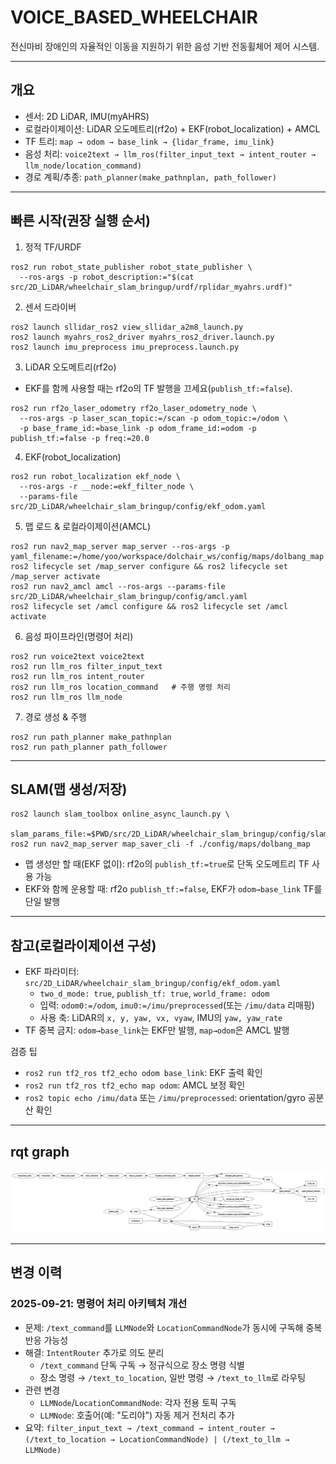 # VOICE_BASED_WHEELCHAIR

전신마비 장애인의 자율적인 이동을 지원하기 위한 음성 기반 전동휠체어 제어 시스템.

---

## 개요

- 센서: 2D LiDAR, IMU(myAHRS)
- 로컬라이제이션: LiDAR 오도메트리(rf2o) + EKF(robot_localization) + AMCL
- TF 트리: `map → odom → base_link → {lidar_frame, imu_link}`
- 음성 처리: `voice2text → llm_ros(filter_input_text → intent_router → llm_node/location_command)`
- 경로 계획/추종: `path_planner(make_pathnplan, path_follower)`

---

## 빠른 시작(권장 실행 순서)

1) 정적 TF/URDF

```
ros2 run robot_state_publisher robot_state_publisher \
  --ros-args -p robot_description:="$(cat src/2D_LiDAR/wheelchair_slam_bringup/urdf/rplidar_myahrs.urdf)"
```

2) 센서 드라이버

```
ros2 launch sllidar_ros2 view_sllidar_a2m8_launch.py
ros2 launch myahrs_ros2_driver myahrs_ros2_driver.launch.py
ros2 launch imu_preprocess imu_preprocess.launch.py
```

3) LiDAR 오도메트리(rf2o)

- EKF를 함께 사용할 때는 rf2o의 TF 발행을 끄세요(`publish_tf:=false`).

```
ros2 run rf2o_laser_odometry rf2o_laser_odometry_node \
  --ros-args -p laser_scan_topic:=/scan -p odom_topic:=/odom \
  -p base_frame_id:=base_link -p odom_frame_id:=odom -p publish_tf:=false -p freq:=20.0
```

4) EKF(robot_localization)

```
ros2 run robot_localization ekf_node \
  --ros-args -r __node:=ekf_filter_node \
  --params-file src/2D_LiDAR/wheelchair_slam_bringup/config/ekf_odom.yaml
```

5) 맵 로드 & 로컬라이제이션(AMCL)

```
ros2 run nav2_map_server map_server --ros-args -p yaml_filename:=/home/yoo/workspace/dolchair_ws/config/maps/dolbang_map.yaml
ros2 lifecycle set /map_server configure && ros2 lifecycle set /map_server activate
ros2 run nav2_amcl amcl --ros-args --params-file src/2D_LiDAR/wheelchair_slam_bringup/config/amcl.yaml
ros2 lifecycle set /amcl configure && ros2 lifecycle set /amcl activate
```

6) 음성 파이프라인(명령어 처리)

```
ros2 run voice2text voice2text
ros2 run llm_ros filter_input_text
ros2 run llm_ros intent_router
ros2 run llm_ros location_command   # 주행 명령 처리
ros2 run llm_ros llm_node
```

7) 경로 생성 & 주행

```
ros2 run path_planner make_pathnplan
ros2 run path_planner path_follower
```

---

## SLAM(맵 생성/저장)

```
ros2 launch slam_toolbox online_async_launch.py \
  slam_params_file:=$PWD/src/2D_LiDAR/wheelchair_slam_bringup/config/slam.yaml
ros2 run nav2_map_server map_saver_cli -f ./config/maps/dolbang_map
```

- 맵 생성만 할 때(EKF 없이): rf2o의 `publish_tf:=true`로 단독 오도메트리 TF 사용 가능
- EKF와 함께 운용할 때: rf2o `publish_tf:=false`, EKF가 `odom→base_link` TF를 단일 발행

---

## 참고(로컬라이제이션 구성)

- EKF 파라미터: `src/2D_LiDAR/wheelchair_slam_bringup/config/ekf_odom.yaml`
  - `two_d_mode: true`, `publish_tf: true`, `world_frame: odom`
  - 입력: `odom0:=/odom`, `imu0:=/imu/preprocessed`(또는 `/imu/data` 리매핑)
  - 사용 축: LiDAR의 `x, y, yaw, vx, vyaw`, IMU의 `yaw, yaw_rate`
- TF 중복 금지: `odom→base_link`는 EKF만 발행, `map→odom`은 AMCL 발행

검증 팁
- `ros2 run tf2_ros tf2_echo odom base_link`: EKF 출력 확인
- `ros2 run tf2_ros tf2_echo map odom`: AMCL 보정 확인
- `ros2 topic echo /imu/data` 또는 `/imu/preprocessed`: orientation/gyro 공분산 확인

---

## rqt graph

![rqt_graph](image-1.png)

---

## 변경 이력

### 2025-09-21: 명령어 처리 아키텍처 개선

- 문제: `/text_command`를 `LLMNode`와 `LocationCommandNode`가 동시에 구독해 중복 반응 가능성
- 해결: `IntentRouter` 추가로 의도 분리
  - `/text_command` 단독 구독 → 정규식으로 장소 명령 식별
  - 장소 명령 → `/text_to_location`, 일반 명령 → `/text_to_llm`로 라우팅
- 관련 변경
  - `LLMNode`/`LocationCommandNode`: 각자 전용 토픽 구독
  - `LLMNode`: 호출어(예: "도리야") 자동 제거 전처리 추가
- 요약: `filter_input_text → /text_command → intent_router → (/text_to_location → LocationCommandNode) | (/text_to_llm → LLMNode)`
